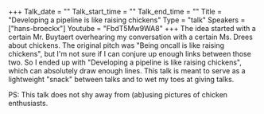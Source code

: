 +++
Talk_date = ""
Talk_start_time = ""
Talk_end_time = ""
Title = "Developing a pipeline is like raising chickens"
Type = "talk"
Speakers = ["hans-broeckx"]
Youtube = "FbdT5Mw9WA8"
+++
The idea started with a certain Mr. Buytaert overhearing my conversation with a certain Ms. Drees about chickens. The original pitch was "Being oncall is like raising chickens", but I'm not sure if I can conjure up enough links between those two. So I ended up with "Developing a pipeline is like raising chickens", which can absolutely draw enough lines. This talk is meant to serve as a lightweight "snack" between talks and to wet my toes at giving talks.

PS: This talk does not shy away from (ab)using pictures of chicken enthusiasts.